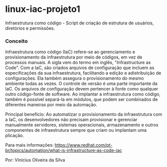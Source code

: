 # linux-iac-projeto1

Infraestrutura como código - Script de criação de estrutura de usuários, diretórios e permissões.

### Conceito

Infraestrutura como código (IaC) refere-se ao gerenciamento e provisionamento da infraestrutura por meio de códigos, em vez de processos manuais. A sigla vem do termo em inglês, "Infrastructure as Code".
Com a IaC, são criados arquivos de configuração que incluem as especificações da sua infraestrutura, facilitando a edição e adistribuição de configurações. Ela também assegura o provisionamento do mesmo ambiente todas as vezes.
O controle de versão é uma parte importante da IaC. Os arquivos de configuração devem pertencer à fonte como qualquer outro código-fonte de software. Ao implantar a infraestrutura como código, também é possível separá-la em módulos, que podem ser combinados de diferentes maneiras por meio da automação.

Principal benefício: Ao automatizar o provisionamento da infraestrutura com a IaC, os desenvolvedores não precisam provisionar e gerenciar manualmente servidores, sistemas operacionais, armazenamento e outros componentes de infraestrutura sempre que criam ou implantam uma plicação.

Para mais informações: https://www.redhat.com/pt-br/topics/automation/what-is-infrastructure-as-code-iac

Por: Vinícius Oliveira da Silva
